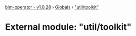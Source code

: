 [bim-operator - v1.0.28](../README.md) › [Globals](../globals.md) › ["util/toolkit"](_util_toolkit_.md)

# External module: "util/toolkit"


